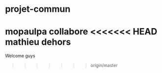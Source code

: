 # projet-commun

mopaulpa collabore
<<<<<<< HEAD
mathieu dehors
=======

Welcome guys
>>>>>>> origin/master
